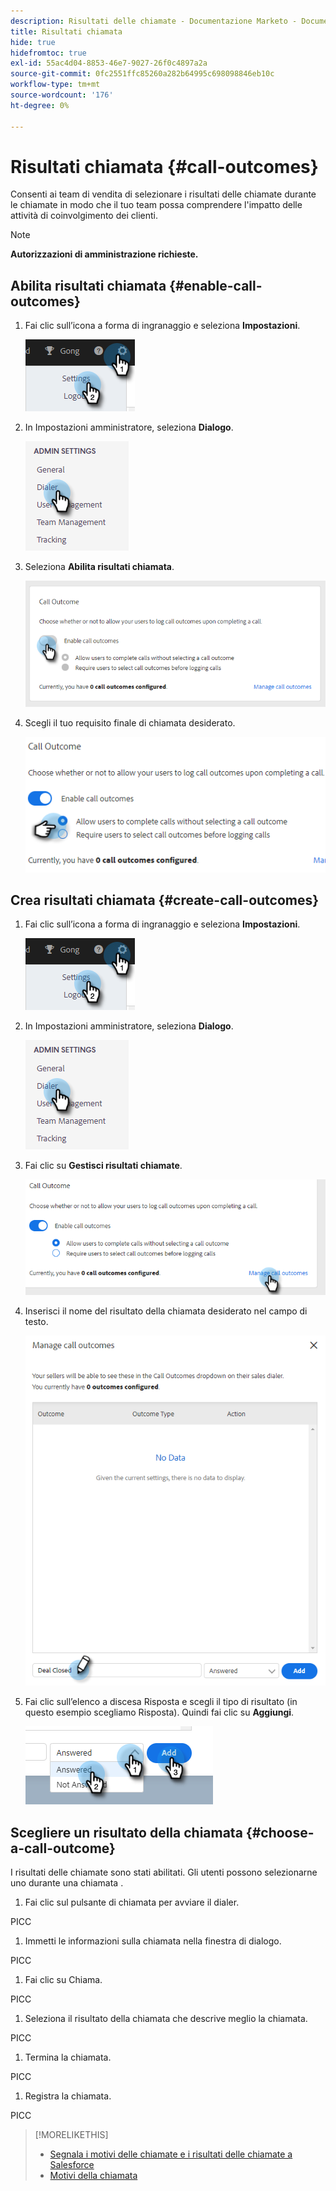 ```yaml
---
description: Risultati delle chiamate - Documentazione Marketo - Documentazione del prodotto
title: Risultati chiamata
hide: true
hidefromtoc: true
exl-id: 55ac4d04-8853-46e7-9027-26f0c4897a2a
source-git-commit: 0fc2551ffc85260a282b64995c698098846eb10c
workflow-type: tm+mt
source-wordcount: '176'
ht-degree: 0%

---
```


# Risultati chiamata {#call-outcomes}

Consenti ai team di vendita di selezionare i risultati delle chiamate durante le chiamate in modo che il tuo team possa comprendere l&#39;impatto delle attività di coinvolgimento dei clienti.

>[!NOTE]
>
>**Autorizzazioni di amministrazione richieste.**

## Abilita risultati chiamata {#enable-call-outcomes}

1. Fai clic sull’icona a forma di ingranaggio e seleziona **Impostazioni**.

   ![](assets/call-outcomes-1.png)

1. In Impostazioni amministratore, seleziona **Dialogo**.

   ![](assets/call-outcomes-2.png)

1. Seleziona **Abilita risultati chiamata**.

   ![](assets/call-outcomes-3.png)

1. Scegli il tuo requisito finale di chiamata desiderato.

   ![](assets/call-outcomes-4.png)

## Crea risultati chiamata {#create-call-outcomes}

1. Fai clic sull’icona a forma di ingranaggio e seleziona **Impostazioni**.

   ![](assets/call-outcomes-5.png)

1. In Impostazioni amministratore, seleziona **Dialogo**.

   ![](assets/call-outcomes-6.png)

1. Fai clic su **Gestisci risultati chiamate**.

   ![](assets/call-outcomes-7.png)

1. Inserisci il nome del risultato della chiamata desiderato nel campo di testo.

   ![](assets/call-outcomes-8.png)

1. Fai clic sull’elenco a discesa Risposta e scegli il tipo di risultato (in questo esempio scegliamo Risposta). Quindi fai clic su **Aggiungi**.

   ![](assets/call-outcomes-9.png)

## Scegliere un risultato della chiamata {#choose-a-call-outcome}

I risultati delle chiamate sono stati abilitati. Gli utenti possono selezionarne uno durante una chiamata .

1. Fai clic sul pulsante di chiamata per avviare il dialer.

PICC

1. Immetti le informazioni sulla chiamata nella finestra di dialogo.

PICC

1. Fai clic su Chiama.

PICC

1. Seleziona il risultato della chiamata che descrive meglio la chiamata.

PICC

1. Termina la chiamata.

PICC

1. Registra la chiamata.

PICC

>[!MORELIKETHIS]
>
>* [Segnala i motivi delle chiamate e i risultati delle chiamate a Salesforce](/help/marketo/product-docs/marketo-sales-connect/phone/log-call-reasons-and-call-outcomes-to-salesforce.md)
>* [Motivi della chiamata](/help/marketo/product-docs/marketo-sales-connect/phone/call-reasons.md)

